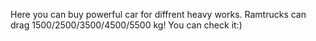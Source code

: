 Here you can buy powerful car for diffrent heavy works. Ramtrucks can drag 1500/2500/3500/4500/5500 kg! You can check it:)
